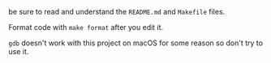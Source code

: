 be sure to read and understand the `README.md` and `Makefile` files.

Format code with `make format` after you edit it.

`gdb` doesn't work with this project on macOS for some reason so don't try to 
use it.
